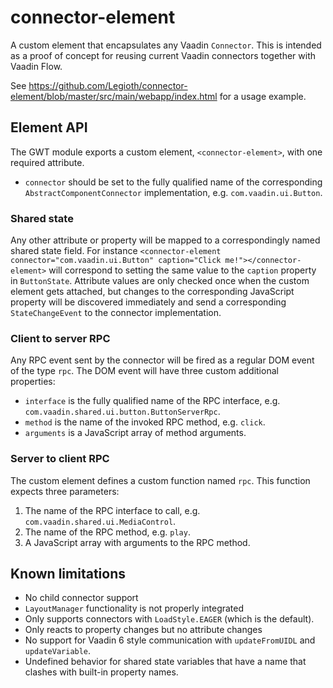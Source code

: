 # connector-element
A custom element that encapsulates any Vaadin `Connector`.
This is intended as a proof of concept for reusing current Vaadin connectors together with Vaadin Flow.

See https://github.com/Legioth/connector-element/blob/master/src/main/webapp/index.html for a usage example.

## Element API
The GWT module exports a custom element, `<connector-element>`, with one required attribute.
* `connector` should be set to the fully qualified name of the corresponding `AbstractComponentConnector` implementation, e.g. `com.vaadin.ui.Button`.

### Shared state
Any other attribute or property will be mapped to a correspondingly named shared state field.
For instance `<connector-element connector="com.vaadin.ui.Button" caption="Click me!"></connector-element>` will correspond to setting the same value to the `caption` property in `ButtonState`.
Attribute values are only checked once when the custom element gets attached, but changes to the corresponding JavaScript property will be discovered immediately and send a corresponding `StateChangeEvent` to the connector implementation.

### Client to server RPC
Any RPC event sent by the connector will be fired as a regular DOM event of the type `rpc`.
The DOM event will have three custom additional properties:
* `interface` is the fully qualified name of the RPC interface, e.g. `com.vaadin.shared.ui.button.ButtonServerRpc`.
* `method` is the name of the invoked RPC method, e.g. `click`.
* `arguments` is a JavaScript array of method arguments.

### Server to client RPC
The custom element defines a custom function named `rpc`.
This function expects three parameters: 
1. The name of the RPC interface to call, e.g. `com.vaadin.shared.ui.MediaControl`.
2. The name of the RPC method, e.g. `play`.
3. A JavaScript array with arguments to the RPC method.

## Known limitations
* No child connector support
* `LayoutManager` functionality is not properly integrated
* Only supports connectors with `LoadStyle.EAGER` (which is the default).
* Only reacts to property changes but no attribute changes
* No support for Vaadin 6 style communication with `updateFromUIDL` and `updateVariable`.
* Undefined behavior for shared state variables that have a name that clashes with built-in property names.
